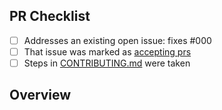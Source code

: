 <!-- 👋 Hi, thanks for sending a PR to LearningTypescript! 💖.
Please fill out all fields below and make sure each item is true and [x] checked.
Otherwise we may not be able to review your PR. -->

## PR Checklist

- [ ] Addresses an existing open issue: fixes #000
- [ ] That issue was marked as [accepting prs](https://github.com/LearningTypeScript/projects/issues?q=is%3Aopen+is%3Aissue+label%3A%22accepting+prs%22)
- [ ] Steps in [CONTRIBUTING.md](https://github.com/LearningTypeScript/projects/blob/main/.github/CONTRIBUTING.md) were taken

## Overview

<!-- Description of what is changed and how the code change does that. -->
